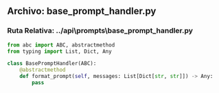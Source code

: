 
## Archivo: base_prompt_handler.py
### Ruta Relativa: ../api\prompts\base_prompt_handler.py

```python
from abc import ABC, abstractmethod
from typing import List, Dict, Any

class BasePromptHandler(ABC):
    @abstractmethod
    def format_prompt(self, messages: List[Dict[str, str]]) -> Any:
        pass

```
